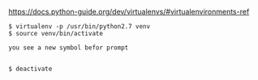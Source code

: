 https://docs.python-guide.org/dev/virtualenvs/#virtualenvironments-ref

```console
$ virtualenv -p /usr/bin/python2.7 venv
$ source venv/bin/activate

you see a new symbol befor prompt


$ deactivate
```